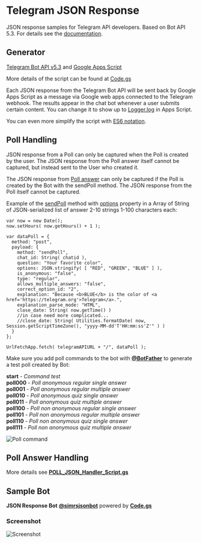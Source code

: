 # Telegram JSON Response

JSON response samples for Telegram API developers. Based on Bot API 5.3. For details see the [documentation](https://core.telegram.org/bots/api).

## Generator

[Telegram Bot API v5.3](https://core.telegram.org/bots/api) and [Google Apps Script](https://developers.google.com/apps-script)

More details of the script can be found at [Code.gs](https://github.com/silikidi/Telegram-JSON-Response/blob/main/Code.gs)

Each JSON response from the Telegram Bot API will be sent back by Google Apps Script as a message via Google web apps connected to the Telegram webhook. The results appear in the chat bot whenever a user submits certain content. You can change it to show up to [Logger.log](https://developers.google.com/apps-script/reference/base/logger) in Apps Script.

You can even more simplify the script with [ES6 notation](https://scotch.io/bar-talk/five-things-you-can-use-in-es6-today).

## Poll Handling

JSON response from a Poll can only be captured when the Poll is created by the user. The JSON response from the Poll answer itself cannot be captured, but instead sent to the User who created it.

The JSON response from [Poll answer](https://core.telegram.org/bots/api#pollanswer) can only be captured if the Poll is created by the Bot with the sendPoll method. The JSON response from the Poll itself cannot be captured.

Example of the [sendPoll](https://core.telegram.org/bots/api#sendpoll) method with [options](https://core.telegram.org/bots/api#polloption) property in a Array of String of JSON-serialized list of answer 2-10 strings 1-100 characters each:

```
var now = new Date();
now.setHours( now.getHours() + 1 );

var dataPoll = {
  method: "post",
  payload: {
    method: "sendPoll",
    chat_id: String( chatid ),
    question: "Your favorite color",
    options: JSON.stringify( [ "RED", "GREEN", "BLUE" ] ),
    is_anonymous: "false",
    type: "regular",
    allows_multiple_answers: "false",
    correct_option_id: "2",
    explanation: "Because <b>BLUE</b> is the color of <a href='https://telegram.org'>Telegram</a>.",
    explanation_parse_mode: "HTML",
    close_date: String( now.getTime() )
    //in case need more complicated...
    //close_date: String( Utilities.formatDate( now, Session.getScriptTimeZone(), "yyyy-MM-dd'T'HH:mm:ss'Z'" ) )
  }
};

UrlFetchApp.fetch( telegramAPIURL + "/", dataPoll );
```

Make sure you add poll commands to the bot with [**@BotFather**](https://t.me/BotFather) to generate a test poll created by Bot:

**start** - _Command test_  
**poll000** - _Poll anonymous regular single answer_  
**poll001** - _Poll anonymous regular multiple answer_  
**poll010** - _Poll anonymous quiz single answer_  
**poll011** - _Poll anonymous quiz multiple answer_  
**poll100** - _Poll non anonymous regular single answer_  
**poll101** - _Poll non anonymous regular multiple answer_  
**poll110** - _Poll non anonymous quiz single answer_  
**poll111** - _Poll non anonymous quiz multiple answer_


![Poll command](https://blogger.googleusercontent.com/img/a/AVvXsEgeT29j3y02DQOr446_iNlt3mz2v7uxINno9A_gcugluLeWfQ5lVPaDnxVNWkVrPJoVmA23RS9c8UR7Dy5uufqKN1zsywFmPf-XiTXefu4ec1iCaOD6-7Rs33uc5qLOjMSUigil2ArTExPk5gcUrgEGwelGghbIY0WqZDr5Xq1Xx6BhifrwJM5ZIDv-EQ=s0)

## Poll Answer Handling

More details see [**POLL_JSON_Handler_Script.gs**](https://github.com/silikidi/Telegram-JSON-Response/blob/main/POLL-JSON-Handler-Script.gs)

## Sample Bot

**JSON Response Bot** [**@simrsjsonbot**](https://t.me/simrsjsonbot) powered by [**Code.gs**](https://github.com/silikidi/Telegram-JSON-Response/blob/main/Code.gs)

### Screenshot

![Screenshot](https://blogger.googleusercontent.com/img/a/AVvXsEjqR5r9uI5VdozdnIqz6HaYPRBkWQFBkpTyfXmAWQ-ptDbFliRBZF66Wt7FIz6IkfPSois7pxC7rYJSLGTEMYAwSPDwyx7TnxupHGgYw_fQV6vJTI8NLkPpw0oMu0NkCZhlQmcQh3WWORgIFxfg39kf7F0MXivGtvsdST1wl1OrfToSIiZoqhou7tZatQ=s0)
